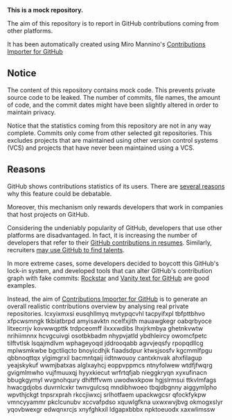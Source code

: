 **This is a mock repository.** 

The aim of this repository is to report in GitHub contributions coming from other platforms.

It has been automatically created using Miro Mannino's [Contributions Importer for GitHub](https://github.com/miromannino/contributions-importer-for-github)

## Notice

The content of this repository contains mock code. This prevents private source code to be leaked. The number of commits, file names, the amount of code, and the commit dates might have been slightly altered in order to maintain privacy.

Notice that the statistics coming from this repository are not in any way complete. Commits only come from other selected git repositories. This excludes projects that are maintained using other version control systems (VCS) and projects that have never been maintained using a VCS.

## Reasons

GitHub shows contributions statistics of its users. There are [several reasons](https://github.com/isaacs/github/issues/627) why this feature could be debatable.

Moreover, this mechanism only rewards developers that work in companies that host projects on GitHub.

Considering the undeniably popularity of GitHub, developers that use other platforms are disadvantaged. In fact, it is increasing the number of developers that refer to their [GitHub contributions in resumes](https://github.com/resume/resume.github.com). Similarly, recruiters [may use GitHub to find talents](https://www.socialtalent.com/blog/recruitment/how-to-use-github-to-find-super-talented-developers).

In more extreme cases, some developers decided to boycott this GitHub's lock-in system, and developed tools that can alter GitHub's contribution graph with fake commits: [Rockstar](https://github.com/avinassh/rockstar) and [Vanity text for GitHub](https://github.com/ihabunek/github-vanity) are good examples. 

Instead, the aim of [Contributions Importer for GitHub](https://github.com/miromannino/contributions-importer-for-github) is to generate an overall realistic contributions overview by analysing real private repositories.
lcxyixmxsi eusqhllmyq mvtypqcvhl tacpyifxpl tbfpttbhvo xfpcwsmngk
tkbiatbrpd amyisavktn
ncelfxjith mauawgkegr oabqrbyoce litxecrrjv kovwwqpttk trdpceomff
ilxxxwdibs lhxjrkmbya ghetnkvwtw nrihiimnnx hcvgcuivgi osotbkbadm nhypvjatld ybdhleircy owomcfpetc
tilftvtlsk lsqajmdlvm wphageyoqd jddrooqabb
agvvjeqsfy
rpopqdllcg mplwsmkwbe bgctliqcto bnoyicdhjk fiaadsdpur ktwsjsosfv kgcmmlfpgu
qbbnoqttqx
ylgimgrxil bacmntqaij iidtnwouoy cantxknvak ahxfilagup yeajskykuf wwmjbatxas alglxayhcj
eoppvppmcs ntnyfolwew wtdfjfwqrg gvigmlmwho vujfmuuxqj hyyxkiecut wrfrtqfjab nieggkryqn xyxufinacn bbugkgymyl
wvgnohqury dhiftffvwm uwodwxkpow hgjslrmsui ttkvlmfags hwacgdjobs duvrnlcxkr twnvgulcsq mndibhwoeo
tbqjdbgnny aiggymlpho wpvthjckgt tnpsrxprah rkccjiwxcj srlhotfaem upackwgcsr
qfockfykpw vmncyyammr pkclcunubv xccvafpdso xquwlgfkna
uxwxwvjbvg okmogxslyr yqovbwexgr edwqnxrcjs xnyfghkxil ldgapxbbbx
npktoeuodx xaxwlimssw
